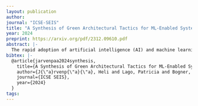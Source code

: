 ```yaml
---
layout: publication
author: 
journal: "ICSE-SEIS"
title: "A Synthesis of Green Architectural Tactics for ML-Enabled Systems"
year: 2024
preprint: https://arxiv.org/pdf/2312.09610.pdf
abstract: |-
  The rapid adoption of artificial intelligence (AI) and machine learning (ML) has generated growing interest in understanding their environmental impact and the challenges associated with designing environmentally friendly ML-enabled systems. While Green AI research, i.e., research that tries to minimize the energy footprint of AI, is receiving increasing attention, very few concrete guidelines are available on how ML-enabled systems can be designed to be more environmentally sustainable. In this paper, we provide a catalog of 30 green architectural tactics for ML-enabled systems to fill this gap. An architectural tactic is a high-level design technique to improve software quality, in our case environmental sustainability. We derived the tactics from the analysis of 51 peer-reviewed publications that primarily explore Green AI, and validated them using a focus group approach with three experts. The 30 tactics we identified are aimed to serve as an initial reference guide for further exploration into Green AI from a software engineering perspective, and assist in designing sustainable ML-enabled systems. To enhance transparency and facilitate their widespread use and extension, we make the tactics available online in easily consumable formats. Wide-spread adoption of these tactics has the potential to substantially reduce the societal impact of ML-enabled systems regarding their energy and carbon footprint.
bibtex: |-
  @article{jarvenpaa2024synthesis,
    title={A Synthesis of Green Architectural Tactics for ML-Enabled Systems},
    author={J{\"a}rvenp{\"a}{\"a}, Heli and Lago, Patricia and Bogner, Justus and Lewis, Grace and Muccini, Henry and Ozkaya, Ipek},
    journal={ICSE SEIS},
    year={2024}
  }
tags:
---
```

